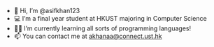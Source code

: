 - 👋 Hi, I’m @asifkhan123
- 💻 I’m a final year student at HKUST majoring in Computer Science
- 👨‍💻 I’m currently learning all sorts of programming languages!
- 📫 You can contact me at akhanaa@connect.ust.hk 
